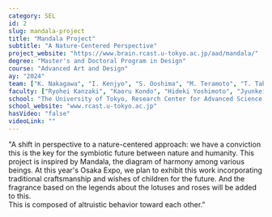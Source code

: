 ```yaml
---
category: SEL
id: 2
slug: mandala-project
title: "Mandala Project"
subtitle: "A Nature-Centered Perspective"
project_website: "https://www.brain.rcast.u-tokyo.ac.jp/aad/mandala/"
degree: "Master's and Doctoral Program in Design"
course: "Advanced Art and Design"
ay: "2024"
team: ["K. Nakagawa", "I. Kenjyo", "S. Ooshima", "M. Teramoto", "T. Takuma", "A. Nakagami", "F. Yamauchi", "H. Wakui", "Y. Koshima", "I. Murata", "T. Sasaki", "R. Mashiko", "K. Takahata", "A. Okui", "N. Nakamura", "K. Fujiwara"]
faculty: ["Ryohei Kanzaki", "Kaoru Kondo", "Hideki Yoshimoto", "Jyunkei Matsunaga", "Jun Sakuragi"]
school: "The University of Tokyo, Research Center for Advanced Science and Technology, Tokyo, Japan"
school_website: "www.rcast.u-tokyo.ac.jp"
hasVideo: "false"
videoLink: ""
---
```


"A shift in perspective to a nature-centered approach: we have a conviction this is the key for the symbiotic future between nature and humanity. This project is inspired by Mandala, the diagram of harmony among various beings. At this year's Osaka Expo, we plan to exhibit this work incorporating traditional craftsmanship and wishes of children for the future. And the fragrance based on the legends about the lotuses and roses will be added to this.<br>This is composed of altruistic behavior toward each other."

